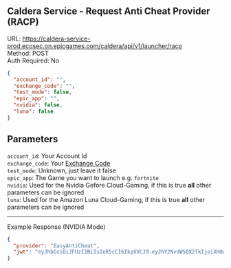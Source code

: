 ## Caldera Service - Request Anti Cheat Provider (RACP)

URL: https://caldera-service-prod.ecosec.on.epicgames.com/caldera/api/v1/launcher/racp \
Method: POST \
Auth Required: No

```json
{
  "account_id": "",
  "exchange_code": "",
  "test_mode": false,
  "epic_app": "",
  "nvidia": false,
  "luna": false
}
```

## Parameters

`account_id`: Your Account Id <br/>
`exchange_code`: Your [Exchange Code](../../AccountService/Authentication/ExchangeCode/Create.md) <br/>
`test_mode`: Unknown, just leave it false <br/>
`epic_app`: The Game you want to launch e.g. `fortnite` <br/>
`nvidia`: Used for the Nvidia Gefore Cloud-Gaming, if this is true **all** other parameters can be ignored <br/>
`luna`: Used for the Amazon Luna Cloud-Gaming, if this is true **all** other parameters can be ignored

---

Example Response (NVIDIA Mode)

```json
{
  "provider": "EasyAntiCheat",
  "jwt": "eyJhbGciOiJFUzI1NiIsInR5cCI6IkpXVCJ9.eyJhY2NvdW50X2lkIjoiXHUwMDNjbnZpZGlhXHUwMDNlIiwiZ2VuZXJhdGVkIjoxNjgzMDQ3OTk4LCJjYWxkZXJhR3VpZCI6IjYxNDIzMjQxLWE4MWYtNGEzYS05YjM4LTUxNjVmNWJlYmMzOSIsImFjUHJvdmlkZXIiOiJFYXN5QW50aUNoZWF0Iiwibm90ZXMiOiI4MzFhNDkzYy1kYzYxLTQ0NTgtYjI1YS05OGYwZjMxMTUzMTgiLCJmYWxsYmFjayI6ZmFsc2V9.OHZR7bElxV1RmoQaXPTPGcv6TgNBwQ7GI2so_JSlHG8LXlV5sBlfazWlV3WjxsT7V2T6iL0E1YnZD6J6bQMs0A"
}
```
